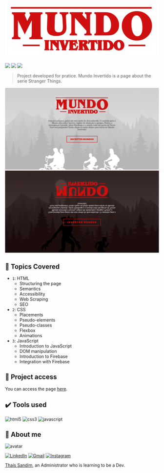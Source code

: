 # <img align="center" src="assets/img/banner/logo.svg"/>

<p align="left">
<img src="http://img.shields.io/static/v1?label=STATUS&message=UNDER%20DEVELOPMENT&color=GREEN&style=for-the-badge"/>
<img src="https://img.shields.io/github/languages/count/thaisdsandim/mundo-invertido?style=for-the-badge"/>
<img src="https://img.shields.io/github/repo-size/thaisdsandim/mundo-invertido?style=for-the-badge"/>
</p>

> Project developed for pratice. Mundo Invertido is a page about the serie Stranger Things.

<img src="assets/img/MundoInvertido1.png"/>
<img src="assets/img/MundoInvertido2.png"/>

## :hammer: Topics Covered

- `1`: HTML
    - Structuring the page 
    - Semantics
    - Accessibility
    - Web Scraping
    - SEO
- `2`: CSS
    - Placements
    - Pseudo-elements
    - Pseudo-classes
    - Flexbox
    - Animations
- `3`: JavaScript
    - Introduction to JavaScript
    - DOM manipulation
    - Introduction to Firebase
    - Integration with Firebase

## 📁 Project access

You can access the page [here](https://thaisdsandim.github.io/mundo-invertido/).

## ✔️ Tools used

<p align="left"> 
<img src="https://cdn.jsdelivr.net/gh/devicons/devicon/icons/html5/html5-original.svg" alt="html5" width="40" height="40"/> <img src="https://cdn.jsdelivr.net/gh/devicons/devicon/icons/css3/css3-original.svg" alt="css3" width="40" height="40"/> <img src="https://cdn.jsdelivr.net/gh/devicons/devicon/icons/javascript/javascript-original.svg" alt="javascript" width="40" height="40"/>
</p>


## 👩 About me

![avatar](https://user-images.githubusercontent.com/96362469/180337164-4f1136b9-98ef-4329-9924-7e6e77f3b124.png)

[![LinkedIn](https://img.shields.io/badge/linkedin-%230077B5.svg?style=for-the-badge&logo=linkedin&logoColor=white)](https://linkedin.com/in/thaisdsandim) [![Gmail](https://img.shields.io/badge/Gmail-D14836?style=for-the-badge&logo=gmail&logoColor=white)](mailto:contatothais.sandim@gmail.com) [![Instagram](https://img.shields.io/badge/WhatsApp-25D366?style=for-the-badge&logo=whatsapp&logoColor=white)](https://api.whatsapp.com/send?phone=5567981551239) 

[Thaís Sandim](https://github.com/thaisdsandim), an Administrator who is learning to be a Dev.
